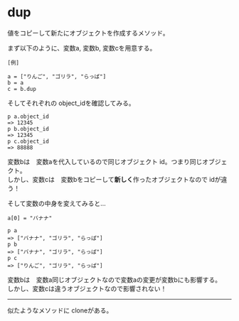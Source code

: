 # dup
値をコピーして新たにオブジェクトを作成するメソッド。

まず以下のように、変数a, 変数b, 変数cを用意する。
~~~
[例]

a = ["りんご", "ゴリラ", "らっぱ"]
b = a
c = b.dup
~~~

そしてそれぞれの object_idを確認してみる。
~~~
p a.object_id
=> 12345
p b.object_id
=> 12345
p c.object_id
=> 88888
~~~
変数bは　変数aを代入しているので同じオブジェクト id。つまり同じオブジェクト。            
しかし、変数cは　変数bをコピーして**新しく**作ったオブジェクトなので idが違う！    
    
そして変数の中身を変えてみると...
~~~
a[0] = "バナナ"

p a
=> ["バナナ", "ゴリラ", "らっぱ"]
p b
=> ["バナナ", "ゴリラ", "らっぱ"]
p c
=> ["りんご", "ゴリラ", "らっぱ"]
~~~
変数bは　変数a同じオブジェクトなので変数aの変更が変数bにも影響する。            
しかし、変数cは違うオブジェクトなので影響されない！
***

似たようなメソッドに cloneがある。
